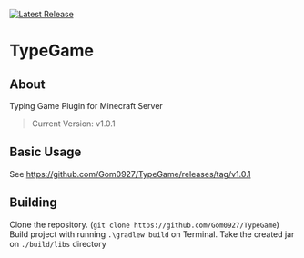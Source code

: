 [![Latest Release](https://img.shields.io/github/v/release/Gom0927/TypeGame)](https://github.com/Gom0927/TypeGame/releases/latest)

# TypeGame

## About
Typing Game Plugin for Minecraft Server

> Current Version: v1.0.1

## Basic Usage
See https://github.com/Gom0927/TypeGame/releases/tag/v1.0.1

## Building
Clone the repository. (```git clone https://github.com/Gom0927/TypeGame```)
Build project with running ```.\gradlew build``` on Terminal.
Take the created jar on ```./build/libs``` directory
